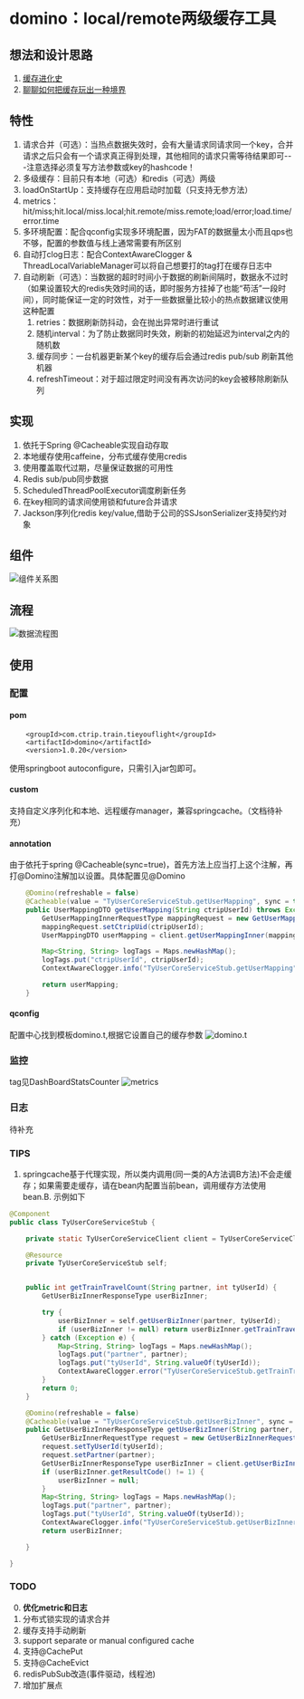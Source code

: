 # domino：local/remote两级缓存工具

## 想法和设计思路
1. [缓存进化史](http://www.mobabel.net/%E8%BD%AC%E7%BC%93%E5%AD%98%E8%BF%9B%E5%8C%96%E5%8F%B2/)
2. [聊聊如何把缓存玩出一种境界](http://www.mobabel.net/%E6%80%BB%E7%BB%93%E8%81%8A%E8%81%8A%E5%A6%82%E4%BD%95%E6%8A%8A%E7%BC%93%E5%AD%98%E7%8E%A9%E5%87%BA%E4%B8%80%E7%A7%8D%E5%A2%83%E7%95%8C/)

## 特性
1. 请求合并（可选）：当热点数据失效时，会有大量请求同请求同一个key，合并请求之后只会有一个请求真正得到处理，其他相同的请求只需等待结果即可---注意选择必须复写方法参数或key的hashcode！
2. 多级缓存：目前只有本地（可选）和redis（可选）两级
3. loadOnStartUp：支持缓存在应用启动时加载（只支持无参方法）
4. metrics：hit/miss;hit.local/miss.local;hit.remote/miss.remote;load/error;load.time/error.time
5. 多环境配置：配合qconfig实现多环境配置，因为FAT的数据量太小而且qps也不够，配置的参数值与线上通常需要有所区别
6. 自动打clog日志：配合ContextAwareClogger & ThreadLocalVariableManager可以将自己想要打的tag打在缓存日志中
7. 自动刷新（可选）：当数据的超时时间小于数据的刷新间隔时，数据永不过时（如果设置较大的redis失效时间的话，即时服务方挂掉了也能“苟活”一段时间），同时能保证一定的时效性，对于一些数据量比较小的热点数据建议使用这种配置
   1. retries：数据刷新防抖动，会在抛出异常时进行重试
   2. 随机interval：为了防止数据同时失效，刷新的初始延迟为interval之内的随机数
   3. 缓存同步：一台机器更新某个key的缓存后会通过redis pub/sub 刷新其他机器
   4. refreshTimeout：对于超过限定时间没有再次访问的key会被移除刷新队列


## 实现
1. 依托于Spring @Cacheable实现自动存取
2. 本地缓存使用caffeine，分布式缓存使用credis
3. 使用覆盖取代过期，尽量保证数据的可用性
4. Redis sub/pub同步数据
5. ScheduledThreadPoolExecutor调度刷新任务
6. 在key相同的请求间使用锁和future合并请求
7. Jackson序列化redis key/value,借助于公司的SSJsonSerializer支持契约对象

## 组件
![组件关系图](http://git.ctripcorp.com/tieyouflight/document/raw/master/domino/%E6%88%AA%E5%9B%BE20190707210853.png "主要组件" )
## 流程
![数据流程图](http://git.ctripcorp.com/tieyouflight/document/raw/master/domino/%E6%95%B0%E6%8D%AE%E6%B5%81%E7%A8%8B%E5%9B%BE.jpg "数据流")
## 使用
### 配置
#### pom
```
    <groupId>com.ctrip.train.tieyouflight</groupId>
    <artifactId>domino</artifactId>
    <version>1.0.20</version>
```
使用springboot autoconfigure，只需引入jar包即可。

#### custom

支持自定义序列化和本地、远程缓存manager，兼容springcache。（文档待补充）

#### annotation
由于依托于spring @Cacheable(sync=true)，首先方法上应当打上这个注解，再打@Domino注解加以设置。具体配置见@Domino

```java
    @Domino(refreshable = false)
    @Cacheable(value = "TyUserCoreServiceStub.getUserMapping", sync = true)
    public UserMappingDTO getUserMapping(String ctripUserId) throws Exception {
        GetUserMappingInnerRequestType mappingRequest = new GetUserMappingInnerRequestType();
        mappingRequest.setCtripUid(ctripUserId);
        UserMappingDTO userMapping = client.getUserMappingInner(mappingRequest).getUserMapping();

        Map<String, String> logTags = Maps.newHashMap();
        logTags.put("ctripUserId", ctripUserId);
        ContextAwareClogger.info("TyUserCoreServiceStub.getUserMapping", JSON.toJSONString(userMapping), logTags);

        return userMapping;
    }
```

#### qconfig
配置中心找到模板domino.t,根据它设置自己的缓存参数
![domino.t](http://git.ctripcorp.com/tieyouflight/document/raw/master/domino/%E6%88%AA%E5%9B%BE20190707224113.png "domino.t")

### 监控
tag见DashBoardStatsCounter
![metrics](http://git.ctripcorp.com/tieyouflight/document/raw/master/domino/metrics.png "metrics")

### 日志
待补充

### TIPS
1. springcache基于代理实现，所以类内调用(同一类的A方法调B方法)不会走缓存；如果需要走缓存，请在bean内配置当前bean，调用缓存方法使用bean.B. 示例如下
```java
@Component
public class TyUserCoreServiceStub {

    private static TyUserCoreServiceClient client = TyUserCoreServiceClient.getInstance();

    @Resource
    private TyUserCoreServiceStub self;


    public int getTrainTravelCount(String partner, int tyUserId) {
        GetUserBizInnerResponseType userBizInner;

        try {
            userBizInner = self.getUserBizInner(partner, tyUserId);
            if (userBizInner != null) return userBizInner.getTrainTravelNum();
        } catch (Exception e) {
            Map<String, String> logTags = Maps.newHashMap();
            logTags.put("partner", partner);
            logTags.put("tyUserId", String.valueOf(tyUserId));
            ContextAwareClogger.error("TyUserCoreServiceStub.getTrainTravelCount", e, logTags);
        }
        return 0;
    }

    @Domino(refreshable = false)
    @Cacheable(value = "TyUserCoreServiceStub.getUserBizInner", sync = true)
    public GetUserBizInnerResponseType getUserBizInner(String partner, int tyUserId) throws Exception {
        GetUserBizInnerRequestType request = new GetUserBizInnerRequestType();
        request.setTyUserId(tyUserId);
        request.setPartner(partner);
        GetUserBizInnerResponseType userBizInner = client.getUserBizInner(request);
        if (userBizInner.getResultCode() != 1) {
            userBizInner = null;
        }
        Map<String, String> logTags = Maps.newHashMap();
        logTags.put("partner", partner);
        logTags.put("tyUserId", String.valueOf(tyUserId));
        ContextAwareClogger.info("TyUserCoreServiceStub.getUserBizInner", JacksonSerializer.DEFAULT.serialize(userBizInner), logTags);
        return userBizInner;

    }

}
```
   
### TODO
0. **优化metric和日志**
1. 分布式锁实现的请求合并
2. 缓存支持手动刷新
3. support separate or manual configured cache
5. 支持@CachePut
6. 支持@CacheEvict
7. redisPubSub改造(事件驱动，线程池)
8. 增加扩展点
